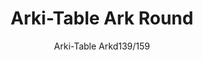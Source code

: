 ---
designer: Pedrali R&D
description: "Arki-Table%20is%20linear%20and%20rigorous%20from%20a%20structural%20point%20of%20view%2C%20but%20at%20the%20same%20time%20versatile%20and%20designed%20for%20different%20uses.%20Table%20with%20steel%20trestle%20legs%2C%20round%20solid%20laminate%20top%20supported%20by%20an%20extruded%20aluminium%20frame."
image_primary: img/Arki-Table_ARKD_01_zoom.jpg
image_secondary: ../../../images/blank.png
manufacturer: Pedrali
href: https://www.pedrali.it/en/products/catalog/Table-ARKI-TABLE-ARKD139-159/
subtitle: Arki-Table Arkd139/159
title: Arki-Table Ark Round
image_thumb: img/Arki-Table_ARKD_cover.jpg
tags: 
  - pedrali
  - tables
category: tables
slug: /manufacturers/pedrali/tables/pedrali-r-d-arki-table-ark-round
---